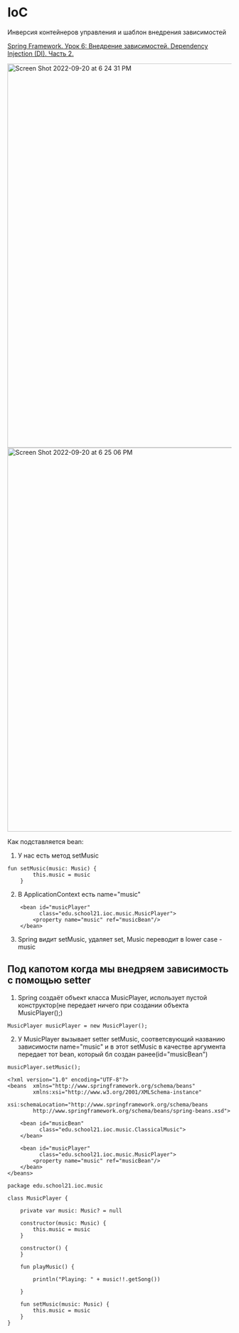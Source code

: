 # IoC
Инверсия контейнеров управления и шаблон внедрения зависимостей

[Spring Framework. Урок 6: Внедрение зависимостей. Dependency Injection (DI). Часть 2.](https://www.youtube.com/watch?v=dBxRmUH3Af8)

<img width="862" alt="Screen Shot 2022-09-20 at 6 24 31 PM" src="https://user-images.githubusercontent.com/84707645/191303353-12403e90-5a0a-485b-bf62-e76fc178e610.png">

<img width="862" alt="Screen Shot 2022-09-20 at 6 25 06 PM" src="https://user-images.githubusercontent.com/84707645/191303383-ae3bccc9-4213-42f5-b6f3-78f31796a22e.png">


Как подставляется bean:
1. У нас есть метод setMusic

```
fun setMusic(music: Music) {
        this.music = music
    }
```
2. В ApplicationContext есть name="music"
```
    <bean id="musicPlayer"
          class="edu.school21.ioc.music.MusicPlayer">
        <property name="music" ref="musicBean"/>
    </bean>
```
3. Spring видит setMusic, удаляет set, Music переводит в lower case - music

## Под капотом когда мы внедряем зависимость с помощью setter

1. Spring создаёт объект класса MusicPlayer, использует пустой конструктор(не передает ничего при создании объекта MusicPlayer();)
```
MusicPlayer musicPlayer = new MusicPlayer();
```
2. У MusicPlayer вызывает setter setMusic, соответсвующий названию зависимости name="music" и в этот setMusic в качестве аргумента передает тот bean, который бл создан ранее(id="musicBean")
```
musicPlayer.setMusic();
```

```
<?xml version="1.0" encoding="UTF-8"?>
<beans  xmlns="http://www.springframework.org/schema/beans"
        xmlns:xsi="http://www.w3.org/2001/XMLSchema-instance"
        xsi:schemaLocation="http://www.springframework.org/schema/beans
        http://www.springframework.org/schema/beans/spring-beans.xsd">

    <bean id="musicBean"
          class="edu.school21.ioc.music.ClassicalMusic">
    </bean>

    <bean id="musicPlayer"
          class="edu.school21.ioc.music.MusicPlayer">
        <property name="music" ref="musicBean"/>
    </bean>
</beans>
```

```
package edu.school21.ioc.music

class MusicPlayer {

    private var music: Music? = null

    constructor(music: Music) {
        this.music = music
    }

    constructor() {
    }

    fun playMusic() {

        println("Playing: " + music!!.getSong())

    }

    fun setMusic(music: Music) {
        this.music = music
    }
}
```

